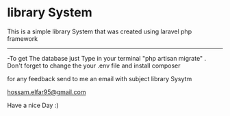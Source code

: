 # library System
This is a simple library System that was created using laravel php framework
***************************************************************************
-To get The database just Type in your terminal 
"php artisan migrate" . Don't forget to change the your .env file and install composer

for any feedback send to me an email with subject library Sysytm 

hossam.elfar95@gmail.com

Have a nice Day :) 
